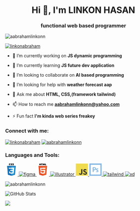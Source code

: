 <h1 align="center">Hi 👋, I'm LINKON HASAN</h1>
<h3 align="center"> functional web based programmer</h3>

<p align="left"> <img src="https://komarev.com/ghpvc/?username=aabrahamlinkonn&label=Profile%20views&color=0e75b6&style=flat" alt="aabrahamlinkonn" /> </p>

<p align="left"> <a href="https://twitter.com/linkonabraham" target="blank"><img src="https://img.shields.io/twitter/follow/linkonabraham?logo=twitter&style=for-the-badge" alt="linkonabraham" /></a> </p>

- 🔭 I’m currently working on **JS dynamic programming**

- 🌱 I’m currently learning **JS future dev application**

- 👯 I’m looking to collaborate on **AI based programming**

- 🤝 I’m looking for help with **weather forecast aap**

- 💬 Ask me about **HTML, CSS,(framework tailwind)**

- 📫 How to reach me **aabrahamlinkonn@yahoo.com**

- ⚡ Fun fact **I'm kinda web series freakey**

<h3 align="left">Connect with me:</h3>
<p align="left">
<a href="https://twitter.com/linkonabraham" target="blank"><img align="center" src="https://raw.githubusercontent.com/rahuldkjain/github-profile-readme-generator/master/src/images/icons/Social/twitter.svg" alt="linkonabraham" height="30" width="40" /></a>
<a href="https://instagram.com/aabrahamlinkonn" target="blank"><img align="center" src="https://raw.githubusercontent.com/rahuldkjain/github-profile-readme-generator/master/src/images/icons/Social/instagram.svg" alt="aabrahamlinkonn" height="30" width="40" /></a>
</p>

<h3 align="left">Languages and Tools:</h3>
<p align="left"> <a href="https://www.w3schools.com/css/" target="_blank" rel="noreferrer"> <img src="https://raw.githubusercontent.com/devicons/devicon/master/icons/css3/css3-original-wordmark.svg" alt="css3" width="40" height="40"/> </a> <a href="https://www.figma.com/" target="_blank" rel="noreferrer"> <img src="https://www.vectorlogo.zone/logos/figma/figma-icon.svg" alt="figma" width="40" height="40"/> </a> <a href="https://www.w3.org/html/" target="_blank" rel="noreferrer"> <img src="https://raw.githubusercontent.com/devicons/devicon/master/icons/html5/html5-original-wordmark.svg" alt="html5" width="40" height="40"/> </a> <a href="https://www.adobe.com/in/products/illustrator.html" target="_blank" rel="noreferrer"> <img src="https://www.vectorlogo.zone/logos/adobe_illustrator/adobe_illustrator-icon.svg" alt="illustrator" width="40" height="40"/> </a> <a href="https://developer.mozilla.org/en-US/docs/Web/JavaScript" target="_blank" rel="noreferrer"> <img src="https://raw.githubusercontent.com/devicons/devicon/master/icons/javascript/javascript-original.svg" alt="javascript" width="40" height="40"/> </a> <a href="https://www.photoshop.com/en" target="_blank" rel="noreferrer"> <img src="https://raw.githubusercontent.com/devicons/devicon/master/icons/photoshop/photoshop-line.svg" alt="photoshop" width="40" height="40"/> </a> <a href="https://tailwindcss.com/" target="_blank" rel="noreferrer"> <img src="https://www.vectorlogo.zone/logos/tailwindcss/tailwindcss-icon.svg" alt="tailwind" width="40" height="40"/> </a> <a href="https://www.adobe.com/products/xd.html" target="_blank" rel="noreferrer"> <img src="https://cdn.worldvectorlogo.com/logos/adobe-xd.svg" alt="xd" width="40" height="40"/> </a> </p>

<p><img align="center" src="https://github-readme-stats.vercel.app/api/top-langs?username=aabrahamlinkonn&show_icons=true&locale=en&layout=compact" alt="aabrahamlinkonn" /></p>


![GitHub Stats](https://github-readme-stats.vercel.app/api?username=aabrahamlinkonn&theme=radical)

[![](https://raw.githubusercontent.com/aabrahamlinkonn/github-profile-summary-cards-example/master/profile-summary-card-output/2077/0-profile-details.svg)](https://github.com/aabrahamlinkonn/github-profile-summary-cards)
